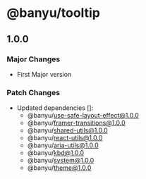 # @banyu/tooltip

## 1.0.0

### Major Changes

- First Major version

### Patch Changes

- Updated dependencies []:
  - @banyu/use-safe-layout-effect@1.0.0
  - @banyu/framer-transitions@1.0.0
  - @banyu/shared-utils@1.0.0
  - @banyu/react-utils@1.0.0
  - @banyu/aria-utils@1.0.0
  - @banyu/kbd@1.0.0
  - @banyu/system@1.0.0
  - @banyu/theme@1.0.0
